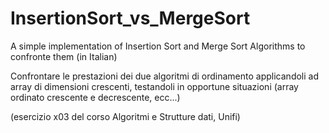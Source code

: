# InsertionSort_vs_MergeSort
A simple implementation of Insertion Sort and Merge Sort Algorithms to confronte them (in Italian)

Confrontare le prestazioni dei due algoritmi di ordinamento applicandoli ad array di dimensioni
crescenti, testandoli in opportune situazioni (array ordinato crescente e decrescente, ecc...)

(esercizio x03 del corso Algoritmi e Strutture dati, Unifi)
